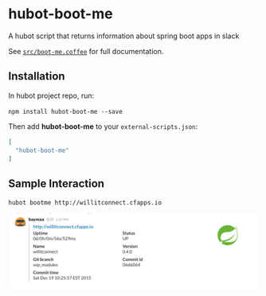# hubot-boot-me

A hubot script that returns information about spring boot apps in slack

See [`src/boot-me.coffee`](src/boot-me.coffee) for full documentation.

## Installation

In hubot project repo, run:

`npm install hubot-boot-me --save`

Then add **hubot-boot-me** to your `external-scripts.json`:

```json
[
  "hubot-boot-me"
]
```

## Sample Interaction

```
hubot bootme http://willitconnect.cfapps.io
```

![Example Image](./example.png)
